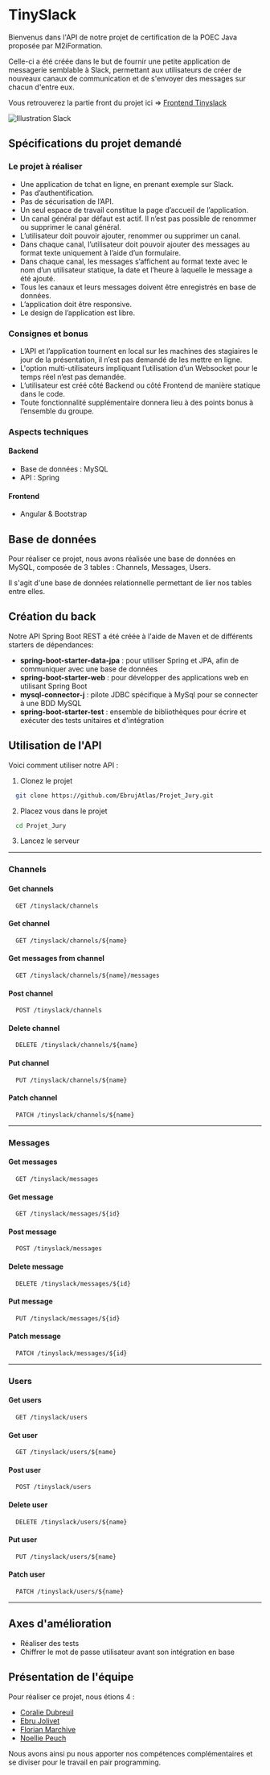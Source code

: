 # TinySlack

Bienvenus dans l'API de notre projet de certification de la POEC Java proposée par M2iFormation.

Celle-ci a été créée dans le but de fournir une petite application de messagerie semblable à Slack, permettant aux utilisateurs de créer de nouveaux canaux de communication et de s'envoyer des messages sur chacun d'entre eux.

Vous retrouverez la partie front du projet ici => [Frontend Tinyslack](https://github.com/EbrujAtlas/FrontEndCertif)

![Illustration Slack](https://images.unsplash.com/photo-1563986768609-322da13575f3?ixlib=rb-4.0.3&ixid=M3wxMjA3fDB8MHxwaG90by1wYWdlfHx8fGVufDB8fHx8fA%3D%3D&auto=format&fit=crop&w=1470&q=80)



## Spécifications du projet demandé

### Le projet à réaliser
* Une application de tchat en ligne, en prenant exemple sur Slack.
* Pas d’authentification.
* Pas de sécurisation de l’API.
* Un seul espace de travail constitue la page d’accueil de l’application.
* Un canal général par défaut est actif. Il n’est pas possible de renommer ou supprimer
le canal général.
* L’utilisateur doit pouvoir ajouter, renommer ou supprimer un canal.
* Dans chaque canal, l’utilisateur doit pouvoir ajouter des messages au format texte
uniquement à l’aide d’un formulaire.
* Dans chaque canal, les messages s’affichent au format texte avec le nom d’un utilisateur statique, la date et l’heure à laquelle le message a été ajouté.
* Tous les canaux et leurs messages doivent être enregistrés en base de données.
* L’application doit être responsive.
* Le design de l’application est libre.


### Consignes et bonus
* L’API et l’application tournent en local sur les machines des stagiaires le jour de la présentation, il n’est pas demandé de les mettre en ligne.
* L'option multi-utilisateurs impliquant l’utilisation d’un Websocket pour le temps réel n’est pas demandée.
* L’utilisateur est créé côté Backend ou côté Frontend de manière statique dans le code.
* Toute fonctionnalité supplémentaire donnera lieu à des points bonus à l’ensemble du groupe.

### Aspects techniques
#### Backend
* Base de données : MySQL
* API : Spring

#### Frontend
* Angular & Bootstrap

## Base de données
Pour réaliser ce projet, nous avons réalisée une base de données en MySQL, composée de 3 tables : Channels, Messages, Users.

Il s'agit d'une base de données relationnelle permettant de lier nos tables entre elles.

## Création du back
Notre API Spring Boot REST a été créée à l'aide de Maven et de différents starters de dépendances:
* **spring-boot-starter-data-jpa** : pour utiliser Spring et JPA, afin de communiquer avec une base de données
* **spring-boot-starter-web** : pour développer des applications web en utilisant Spring Boot
* **mysql-connector-j** : pilote JDBC spécifique à MySql pour se connecter à une BDD MySQL
* **spring-boot-starter-test** : ensemble de bibliothèques pour écrire et exécuter des tests unitaires et d'intégration

## Utilisation de l'API
Voici comment utiliser notre API :

1. Clonez le projet

```bash
  git clone https://github.com/EbrujAtlas/Projet_Jury.git
```

2. Placez vous dans le projet

```bash
  cd Projet_Jury
```

3. Lancez le serveur
---
### Channels

#### Get channels

```http
  GET /tinyslack/channels
```
#### Get channel

```http
  GET /tinyslack/channels/${name}
```
#### Get messages from channel

```http
  GET /tinyslack/channels/${name}/messages
```
#### Post channel

```http
  POST /tinyslack/channels
```
#### Delete channel

```http
  DELETE /tinyslack/channels/${name}
```
#### Put channel

```http
  PUT /tinyslack/channels/${name}
```
#### Patch channel

```http
  PATCH /tinyslack/channels/${name}
```
---
### Messages
#### Get messages

```http
  GET /tinyslack/messages
```
#### Get message

```http
  GET /tinyslack/messages/${id}
```
#### Post message

```http
  POST /tinyslack/messages
```
#### Delete message

```http
  DELETE /tinyslack/messages/${id}
```
#### Put message

```http
  PUT /tinyslack/messages/${id}
```
#### Patch message

```http
  PATCH /tinyslack/messages/${id}
```
---
### Users
#### Get users

```http
  GET /tinyslack/users
```
#### Get user

```http
  GET /tinyslack/users/${name}
```

#### Post user

```http
  POST /tinyslack/users
```
#### Delete user

```http
  DELETE /tinyslack/users/${name}
```
#### Put user

```http
  PUT /tinyslack/users/${name}
```
#### Patch user

```http
  PATCH /tinyslack/users/${name}
```
---
## Axes d'amélioration
* Réaliser des tests
* Chiffrer le mot de passe utilisateur avant son intégration en base
## Présentation de l'équipe

Pour réaliser ce projet, nous étions 4 :
* [Coralie Dubreuil](https://github.com/Ciyasan)
* [Ebru Jolivet](https://github.com/EbrujAtlas)
* [Florian Marchive](https://github.com/MarchiveFlorian)
* [Noellie Peuch](https://github.com/pandaka87)

Nous avons ainsi pu nous apporter nos compétences complémentaires et se diviser pour le travail en pair programming.